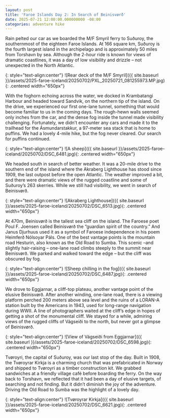 ```yaml
---
layout: post
title: 'Faroe Islands Day 2: In Search of Beinisvørð'
date: 2025-07-21 12:00:00.000000000 -08:00
categories: adventure hike
---
```

<link rel="stylesheet" href="{{ site.baseurl }}/post-styles.css">

Rain pelted our car as we boarded the M/F Smyril ferry to Suðuroy, the southernmost of the eighteen Faroe Islands. At 166 square km, Suðuroy is the fourth largest island in the archipelago and is approximately 50 miles from Torshavn by sea. Although the 2-hour ride is known for views of dramatic coastlines, it was a day of low visibility and drizzle – not unexpected in the North Atlantic.  

{: style="text-align:center"}
![Rear deck of the M/F Smyril]({{ site.baseurl }}/assets/2025-faroe-iceland/20250702/PXL_20250721_081255973.MP.jpg){: .centered width="650px"}

With the foghorn echoing across the water, we docked in Krambatangi Harbour and headed toward Sandvik, on the northern tip of the island. On the drive, we experienced our first one-lane tunnel, something that would become familiar to us in the coming days. The rough-hewn walls seemed only inches from the car, and the dense fog inside the tunnel made visibility challenging. Fortunately, we didn’t encounter any cars and made it to the trailhead for the Ásmundarstakkur, a 97-meter sea stack that is home to puffins. We had a lovely 4-mile hike, but the fog never cleared. Our search for puffins continued. 

{: style="text-align:center"}
![A sheep]({{ site.baseurl }}/assets/2025-faroe-iceland/20250702/DSC_6481.jpg){: .centered width="650px"}

We headed south in search of better weather. It was a 20-mile drive to the southern end of the island where the Akraberg Lighthouse has stood since 1909, the last outpost before the open Atlantic. The weather improved a bit, and there were dramatic views of the rugged coastline and some of Suðuroy’s 263 skerries. While we still had visibility, we went in search of Beinisvørð. 

{: style="text-align:center"}
![Akraberg Lighthouse]({{ site.baseurl }}/assets/2025-faroe-iceland/20250702/DSC_6513.jpg){: .centered width="650px"}

At 470m, Beinisvørð is the tallest sea cliff on the island. The Faroese poet Poul F. Joensen called Beinisvørð the “guardian spirit of the country.” And Janus Djurhuus used it as a symbol of Faroese independence in his poem Heimferð Nólsoyar Páls. One of the best vantage points is the mountain road Hesturin, also known as the Old Road to Sumba. This scenic –and slightly hair-raising – one-lane road climbs steeply to the summit near Beinisvørð. We parked and walked toward the edge – but the cliff was obscured by fog.  

{: style="text-align:center"}
![Sheep chilling in the fog]({{ site.baseurl }}/assets/2025-faroe-iceland/20250702/DSC_6487.jpg){: .centered width="650px"}

We drove to Eggjarnar, a cliff-top plateau, another vantage point of the elusive Beinisvørð. After another winding, one-lane road, there is a viewing platform perched 200 meters above sea level and the ruins of a LORAN-A station built by the Americans in 1943, used for long-range navigation during WWII. A line of photographers waited at the cliff’s edge in hopes of getting a shot of the monumental cliff. We stayed for a while, admiring views of the rugged cliffs of Vágseiði to the north, but never got a glimpse of Beinisvørð. 

{: style="text-align:center"}
![View of Vágseiði from Eggjarnar]({{ site.baseurl }}/assets/2025-faroe-iceland/20250702/DSC_6598.jpg){: .centered width="650px"}

Tvøroyri, the capital of Suðuroy, was our last stop of the day. Built in 1908, the Tvøroyrar Kirkja is a charming church that was prefabricated in Norway and shipped to Tvøroyri as a timber construction kit. We grabbed sandwiches at a friendly village café before boarding the ferry. On the way back to Torshavn, we reflected that it had been a day of elusive targets, of searching and not finding. But it didn’t diminish the joy of the adventure. Driving the Old Road to Sumba was the highlight of a lovely day. 

{: style="text-align:center"}
![Tvøroyrar Kirkja]({{ site.baseurl }}/assets/2025-faroe-iceland/20250702/DSC_6621.jpg){: .centered width="650px"}

